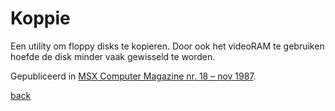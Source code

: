 # Koppie
Een utility om floppy disks te kopieren.
Door ook het videoRAM te gebruiken hoefde de disk minder vaak gewisseld te worden.

Gepubliceerd in 
[MSX Computer Magazine nr. 18 – nov 1987](https://msxcomputermagazine.nl/archief/mcm-18/).



[back](../README.md)